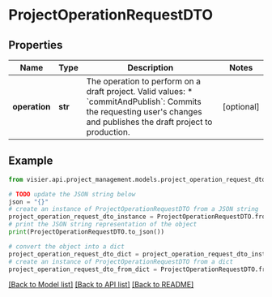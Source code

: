 # ProjectOperationRequestDTO


## Properties

Name | Type | Description | Notes
------------ | ------------- | ------------- | -------------
**operation** | **str** | The operation to perform on a draft project. Valid values:  * &#x60;commitAndPublish&#x60;: Commits the requesting user&#39;s changes and publishes the draft project to production. | [optional] 

## Example

```python
from visier.api.project_management.models.project_operation_request_dto import ProjectOperationRequestDTO

# TODO update the JSON string below
json = "{}"
# create an instance of ProjectOperationRequestDTO from a JSON string
project_operation_request_dto_instance = ProjectOperationRequestDTO.from_json(json)
# print the JSON string representation of the object
print(ProjectOperationRequestDTO.to_json())

# convert the object into a dict
project_operation_request_dto_dict = project_operation_request_dto_instance.to_dict()
# create an instance of ProjectOperationRequestDTO from a dict
project_operation_request_dto_from_dict = ProjectOperationRequestDTO.from_dict(project_operation_request_dto_dict)
```
[[Back to Model list]](../README.md#documentation-for-models) [[Back to API list]](../README.md#documentation-for-api-endpoints) [[Back to README]](../README.md)


